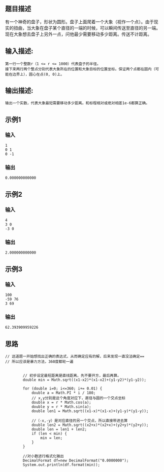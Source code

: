 ## 题目描述   

有一个神奇的盘子，形状为圆形。盘子上面爬着一个大象（视作一个点）。由于现实的扭曲，当大象在盘子某个直径的一端的时候，可以瞬间传送至直径的另一端。现在大象想去盘子上另外一点，问他最少需要移动多少距离。传送不计距离。

## 输入描述:

```
第一行一个整数r（1 <= r <= 1000）代表盘子的半径。
接下来两行两个整点分别代表大象所在的位置和大象目标的位置坐标。保证两个点都在圆内（可能在边界上），圆心在点(0, 0)上。
```

## 输出描述:

```
输出一个实数，代表大象最短需要移动多少距离。和标程相对或绝对相差1e-6都算正确。
```

##  示例1 

### 输入

```
1
0 1
0 -1
```

### 输出

```
0.000000000000
```

## 示例2

### 输入

```
4
3 0
-3 0
```

### 输出

```
2.000000000000
```

## 示例3

### 输入

```
100
-59 76
3 69
```

### 输出

```
62.393909959226
```
## 思路

```
// 这道题一开始想找出正确的表达式，从而确定应有的解，后来发现一直没法确定==
// 所以应该是暴力方法，360度都轮一遍


        // 初步设定最短距离是直线距离，先不要开方，最后再算。
        double min = Math.sqrt((x1-x2)*(x1-x2)+(y1-y2)*(y1-y2));

        for (double i=0; i<=360; i+= 0.01) {
            double a = Math.PI * i / 180;
            // x,y分别是这个角度对应下，直径与圆的一个交点坐标
            double x = r * Math.cos(a);
            double y = r * Math.sin(a);
            double len1 = Math.sqrt((x1-x)*(x1-x)+(y1-y)*(y1-y));

            //（-x,-y）是对应直径的另一个交点，所以直接带进去算
            double len2 = Math.sqrt((x2+x)*(x2+x)+(y2+y)*(y2+y));
            double len = len1 + len2;
            if (len < min) {
                min = len;
            }
        }

        //对小数进行格式化输出
        DecimalFormat df=new DecimalFormat("0.0000000");
        System.out.println(df.format(min));
```